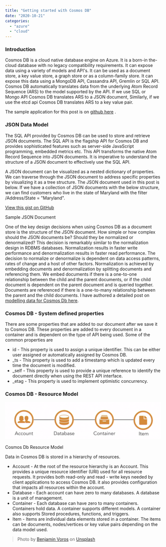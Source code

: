 ```yaml
---
title: "Getting started with Cosmos DB"
date: "2020-10-21"
categories: 
  - "azure"
  - "cloud"
---
```


### Introduction

Cosmos DB is a cloud native database engine on Azure. It is a born-in the-cloud database with no legacy compatibility requirements. It can expose data using a variety of models and API's. It can be used as a document store, a key value store, a graph store or as a column-family store. It can expose this data using a MongoDB API, Cassandra API, Gremlin or SQL API. Cosmos DB automatically translates data from the underlying Atom Record Sequence (ARS) to the model supported by the API. If we use SQL or Mongo API Cosmos DB translates ARS to a JSON document, Similarly, if we use the etcd api Cosmos DB translates ARS to a key value pair.

The sample application for this post is on [github here](https://github.com/PradeepLoganathan/CosmosStarter) .

### JSON Data Model

The SQL API provided by Cosmos DB can be used to store and retrieve JSON documents. The SQL API is the flagship API for Cosmos DB and provides sophisticated features such as server-side JavaScript programming, embedded metrics etc. This API transforms the native Atom Record Sequence into JSON documents. It is imperative to understand the structure of a JSON document to effectively use the SQL API.

A JSON document can be visualized as a nested dictionary of properties. We can traverse through the JSON document to address specific properties by visualizing it as a tree structure. The JSON document used in this post is below. If we have a collection of JSON documents with the below structure, we can find customers who live in the state of Maryland with the filter /Address/State = "Maryland".

<script src="https://gist.github.com/PradeepLoganathan/a683ecded264e1c58da752c421a52643.js"></script>

<a href="https://gist.github.com/PradeepLoganathan/a683ecded264e1c58da752c421a52643">View this gist on GitHub</a>

Sample JSON Document

One of the key design decisions when using Cosmos DB as a document store is the structure of the JSON document. How simple or how complex should the JSON documents be? Should they be normalized or denormalized? This decision is remarkably similar to the normalization design in RDBMS databases. Normalization results in faster write performance and denormalization results in faster read performance. The decision to normalize or denormalize is dependent on data access patterns, rates of change and a host of other factors. Normalization is achieved by embedding documents and denormalization by splitting documents and referencing them. We embed documents if there is a one-to-one relationship between the child and the parent documents, or if the child document is dependent on the parent document and is queried together. Documents are referenced if there is a one-to-many relationship between the parent and the child documents. I have authored a detailed post on [modelling data for Cosmos Db here](https://pradeeploganathan.com/azure/high-performance-data-modelling-with-cosmos-db/).

### Cosmos DB - System defined properties

There are some properties that are added to our document after we save it to Cosmos DB. These properties are added to every document in a container and is dependent on the type of API being used. Some of the common properties are

- id - This property is used to assign a unique identifier. This can be either user assigned or automatically assigned by Cosmos DB.
- \_ts - This property is used to add a timestamp which is updated every time the document is modified.
- \_self - This property is used to provide a unique reference to identify the document directly when using the REST API interface.
- \_etag - This property is used to implement optimistic concurrency.

### Cosmos DB - Resource Model

![](images/Cosmos_resource_structure-1024x244.png)

Cosmos Db Resource Model

Data in Cosmos DB is stored in a hierarchy of resources.

- Account - At the root of the resource hierarchy is an Account. This provides a unique resource identifier (URI) used for all resource requests. It provides both read-only and read - write keys needed by client applications to access Cosmos DB. it also provides configuration that impacts all resources within the account.
- Database - Each account can have zero to many databases. A database is a unit of management.
- Container - Each database can have zero to many containers. Containers hold data. A container supports different models. A container also supports Stored procedures, functions, and triggers.
- Item - Items are individual data elements stored in a container. The items can be documents, nodes/vertices or key value pairs depending on the data model used.

> Photo by [Benjamin Voros](https://unsplash.com/@vorosbenisop?utm_source=unsplash&utm_medium=referral&utm_content=creditCopyText) on [Unsplash](https://unsplash.com/s/photos/cosmos?utm_source=unsplash&utm_medium=referral&utm_content=creditCopyText)
